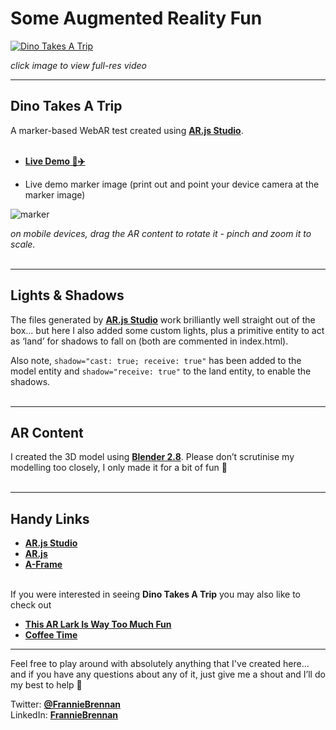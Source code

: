 # Some Augmented Reality Fun

<a href="https://youtu.be/rsDDEmIlSgw"><img src="https://user-images.githubusercontent.com/3405072/90633152-73072b00-e21d-11ea-8ed1-858b98516502.gif" title="Dino Takes A Trip" alt="Dino Takes A Trip"></a>

<!-- ![dinotakesatrip00](https://user-images.githubusercontent.com/3405072/90633152-73072b00-e21d-11ea-8ed1-858b98516502.gif) -->

_click image to view full-res video_
<br>

---



## Dino Takes A Trip

A marker-based WebAR test created using <a href="https://github.com/AR-js-org/studio" target="">**AR.js Studio**</a>.
<br><br>
- <a href="https://franbrennan.github.io/dinotakesatrip" target="">**Live Demo 🦖✈️**</a>

- Live demo marker image (print out and point your device camera at the marker image) 

![marker](https://user-images.githubusercontent.com/3405072/90634221-45bb7c80-e21f-11ea-9613-3b60af0fbed1.png)

_on mobile devices, drag the AR content to rotate it - pinch and zoom it to scale._
<br><br>

---

## Lights & Shadows

The files generated by <a href="https://github.com/AR-js-org/studio" target="">**AR.js Studio**</a> work brilliantly well straight out of the box... but here I also added some custom lights, plus a primitive entity to act as ‘land’ for shadows to fall on (both are commented in index.html).

Also note, `shadow="cast: true; receive: true"` has been added to the model entity and `shadow="receive: true"` to the land entity, to enable the shadows.
<br><br>

---

## AR Content
I created the 3D model using <a href="https://www.blender.org/download" target="">**Blender 2.8**</a>. Please don’t scrutinise my modelling too closely, I only made it for a bit of fun 🙂
<br><br>

---
## Handy Links
- <a href="https://github.com/AR-js-org/studio" target="">**AR.js Studio**</a>
- <a href="https://github.com/AR-js-org" target="">**AR.js**</a>
- <a href="https://github.com/aframevr/aframe" target="">**A-Frame**</a>
<br><br>

If you were interested in seeing **Dino Takes A Trip** you may also like to check out<br>
- <a href="https://github.com/franbrennan/thisiswaytoomuchfun" target="">**This AR Lark Is Way Too Much Fun**</a><br>
- <a href="https://github.com/franbrennan/coffeetime" target="">**Coffee Time**</a> 


---


Feel free to play around with absolutely anything that I've created here... and if you have any questions about any of it, just give me a shout and I’ll do my best to help 🙂

Twitter: <a href="https://twitter.com/FrannieBrennan" target="">**@FrannieBrennan**</a><br>
LinkedIn: <a href="https://www.linkedin.com/in/franniebrennan" target="">**FrannieBrennan**</a>  

